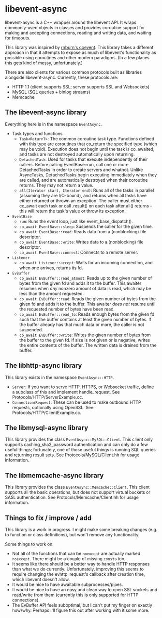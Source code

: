 # libevent-async

libevent-async is a C++ wrapper around the libevent API. It wraps commonly-used objects in classes and provides coroutine support for making and accepting connections, reading and writing data, and waiting for timeouts.

This library was inspired by [rnburn's coevent](https://github.com/rnburn/coevent). This library takes a different approach in that it attempts to expose as much of libevent's functionality as possible using coroutines and other modern paradigms. (In a few places this gets kind of messy, unfortunately.)

There are also clients for various common protocols built as libraries alongside libevent-async. Currently, these protocols are:
* HTTP 1.1 (client supports SSL; server supports SSL and Websockets)
* MySQL (SQL queries + binlog streams)
* Memcache

## The libevent-async library

Everything here is in the namespace `EventAsync`.

* Task types and functions
  * `Task<ReturnT>`: The common coroutine task type. Functions defined with this type are coroutines that co_return the specified type (which may be void). Execution does not begin until the task is co_awaited, and tasks are not destroyed automatically upon returning.
  * `DetachedTask`: Used for tasks that execute independently of their callers. Before calling EventBase::run, call one or more DetachedTasks in order to create servers and whatnot. Unlike AsyncTasks, DetachedTasks begin executing immediately when they are called, and are automatically destroyed when their coroutine returns. They may not return a value.
  * `all(Iterator start, Iterator end)`: Runs all of the tasks in parallel (assuming they are I/O-bound), and returns when all tasks have either returned or thrown an exception. The caller must either co_await each task or call .result() on each task after all() returns - this will return the task's value or throw its exception.
* `EventBase`
  * `run`: Runs the event loop, just like event_base_dispatch().
  * `co_await EventBase::sleep`: Suspends the caller for the given time.
  * `co_await EventBase::read`: Reads data from a (nonblocking) file descriptor.
  * `co_await EventBase::write`: Writes data to a (nonblocking) file descriptor.
  * `co_await EventBase::connect`: Connects to a remote server.
* `Listener`
  * `co_await Listener::accept`: Waits for an incoming connection, and when one arrives, returns its fd.
* `EvBuffer`
  * `co_await EvBuffer::read_atmost`: Reads up to the given number of bytes from the given fd and adds it to the buffer. This awaiter resumes when *any* nonzero amount of data is read, which may be less than the amount requested.
  * `co_await EvBuffer::read`: Reads the given number of bytes from the given fd and adds it to the buffer. This awaiter *does not* resume until the requested number of bytes have been read.
  * `co_await EvBuffer::read_to`: Reads enough bytes from the given fd such that the buffer contains at least the given number of bytes. If the buffer already has that much data or more, the caller is not suspended.
  * `co_await EvBuffer::write`: Writes the given number of bytes from the buffer to the given fd. If size is not given or is negative, writes the entire contents of the buffer. The written data is drained from the buffer.

## The libhttp-async library

This library exists in the namespace `EventAsync::HTTP`.

* `Server`: If you want to serve HTTP, HTTPS, or Websocket traffic, define a subclass of this and implement handle_request. See Protocols/HTTP/ServerExample.cc.
* `Connection`/`Request`: These can be used to make outbound HTTP requests, optionally using OpenSSL. See Protocols/HTTP/ClientExample.cc.

## The libmysql-async library

This library provides the class `EventAsync::MySQL::Client`. This client only supports caching_sha2_password authentication and can only do a few useful things; fortunately, one of those useful things is running SQL queries and returning result sets. See Protocols/MySQL/Client.hh for usage information.

## The libmemcache-async library

This library provides the class `EventAsync::Memcache::Client`. This client supports all the basic operations, but does not support virtual buckets or SASL authentication. See Protocols/Memcache/Client.hh for usage information.

## Things to fix / improve / add

This library is a work in progress. I might make some breaking changes (e.g. to function or class definitions), but won't remove any functionality.

Some things to work on:
- Not all of the functions that can be `noexcept` are actually marked `noexcept`. There might be a couple of missing `const`s too.
- It seems like there should be a better way to handle HTTP responses than what we do currently. Unfortunately, improving this seems to require changing the evhttp_request's callback after creation time, which libevent doesn't allow.
- It would be nice to have awaitable subprocesses/pipes.
- It would be nice to have an easy and clean way to open SSL sockets and read/write from them (currently this is only supported for HTTP connections).
- The EvBuffer API feels suboptimal, but I can't put my finger on exactly how/why. Perhaps I'll figure this out after working with it some more.